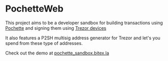 # PochetteWeb

This project aims to be a developer sandbox for
building transactions using [Pochette](https://github.com/bitex-la/pochette)
and signing them using [Trezor devices](https://www.bitcointrezor.com/)

It also features a P2SH multisig address generator for Trezor and let's you
spend from these type of addresses.

Check out the demo at [pochette_sandbox.bitex.la](https://pochette_sandbox.bitex.la)
